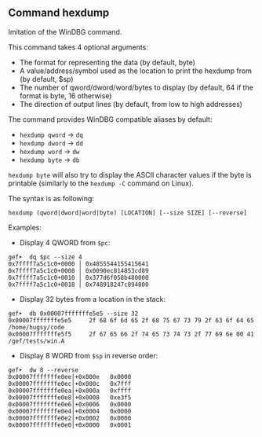 ## Command hexdump ##

Imitation of the WinDBG command.

This command takes 4 optional arguments:

  - The format for representing the data (by default, byte)
  - A value/address/symbol used as the location to print the hexdump from (by default, $sp)
  - The number of qword/dword/word/bytes to display (by default, 64 if the format is byte, 16 otherwise)
  - The direction of output lines (by default, from low to high addresses)

The command provides WinDBG compatible aliases by default:

  - `hexdump qword` -> `dq`
  - `hexdump dword` -> `dd`
  - `hexdump word` -> `dw`
  - `hexdump byte` -> `db`

`hexdump byte` will also try to display the ASCII character values if the byte
is printable (similarly to the `hexdump -C` command on Linux).

The syntax is as following:

```
hexdump (qword|dword|word|byte) [LOCATION] [--size SIZE] [--reverse]
```

Examples:

   * Display 4 QWORD from `$pc`:

```
gef➤  dq $pc --size 4
0x7ffff7a5c1c0+0000 │ 0x4855544155415641
0x7ffff7a5c1c0+0008 │ 0x0090ec814853cd89
0x7ffff7a5c1c0+0010 │ 0x377d6f058b480000
0x7ffff7a5c1c0+0018 │ 0x748918247c894800
```

  * Display 32 bytes from a location in the stack:

```
gef➤  db 0x00007fffffffe5e5 --size 32
0x00007fffffffe5e5     2f 68 6f 6d 65 2f 68 75 67 73 79 2f 63 6f 64 65     /home/hugsy/code
0x00007fffffffe5f5     2f 67 65 66 2f 74 65 73 74 73 2f 77 69 6e 00 41     /gef/tests/win.A
```

  * Display 8 WORD from `$sp` in reverse order:
```
gef➤  dw 8 --reverse
0x00007fffffffe0ee│+0x000e   0x0000   
0x00007fffffffe0ec│+0x000c   0x7fff   
0x00007fffffffe0ea│+0x000a   0xffff   
0x00007fffffffe0e8│+0x0008   0xe3f5   
0x00007fffffffe0e6│+0x0006   0x0000   
0x00007fffffffe0e4│+0x0004   0x0000   
0x00007fffffffe0e2│+0x0002   0x0000   
0x00007fffffffe0e0│+0x0000   0x0001
```
